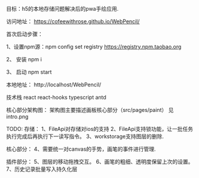 目标：h5的本地存储问题解决后的pwa手绘应用.

访问地址： https://cofeewithrose.github.io/WebPencil/

首次启动步骤：

1、设置npm源：npm config set registry https://registry.npm.taobao.org

2、 安装 npm i

3、 启动 npm start

本地地址： http://localhost/WebPencil/


技术栈
react 
react-hooks
typescript
antd

核心部分架构图：
架构图主要描述画板核心部分（src/pages/paint）
见intro.png

TODO:
存储：
1、FileApi对存储对ios的支持
2、FileApi支持锁功能，让一批任务执行完成后再执行下一读写指令。 
3、workstorage支持图层的删除.

核心部分：
4、需要统一对canvas的手势，画笔的事件进行管理.

插件部分：
5、图层的移动拖拽交互。
6、画笔的粗细、透明度保留上次的设置。
7、历史记录批量写入持久化层



